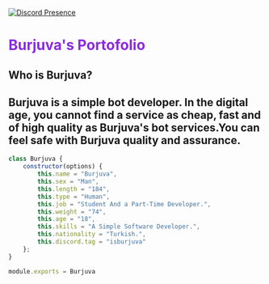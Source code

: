 [![Discord Presence](https://lanyard.cnrad.dev/api/1117536584498167898)](https://discord.com/users/1117536584498167898)

<H1 style="color: blueviolet;">Burjuva's Portofolio</H1>

<h2>Who is Burjuva?</h2>
<h2 ">Burjuva is a simple bot developer. In the digital age, you cannot find a service as cheap, fast and of high quality as Burjuva's bot services.You can feel safe with Burjuva quality and assurance.</h2>


```js
class Burjuva {
    constructor(options) {
        this.name = "Burjuva",
        this.sex = "Man",
        this.length = "184",
        this.type = "Human",
        this.job = "Student And a Part-Time Developer.",
        this.weight = "74",
        this.age = "18",
        this.skills = "A Simple Software Developer.",
        this.nationality = "Turkish.",
        this.discord.tag = "isburjuva"
    };
}

module.exports = Burjuva
```
